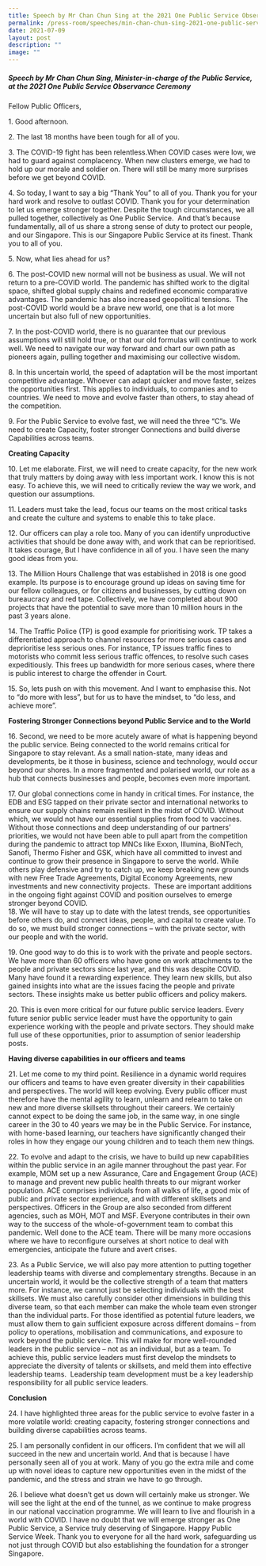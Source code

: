```yaml
---
title: Speech by Mr Chan Chun Sing at the 2021 One Public Service Observance Ceremony
permalink: /press-room/speeches/min-chan-chun-sing-2021-one-public-service-observance-ceremony/
date: 2021-07-09
layout: post
description: ""
image: ""
---
```

##### Speech by Mr Chan Chun Sing, Minister-in-charge of the Public Service, at the 2021 One Public Service Observance Ceremony

Fellow Public Officers,  
  
1\. Good afternoon.  
  
2\. The last 18 months have been tough for all of you.   
  
3\. The COVID-19 fight has been relentless.When COVID cases were low, we had to guard against complacency. When new clusters emerge, we had to hold up our morale and soldier on. There will still be many more surprises before we get beyond COVID. 

4\. So today, I want to say a big “Thank You” to all of you. Thank you for your hard work and resolve to outlast COVID. Thank you for your determination to let us emerge stronger together. Despite the tough circumstances, we all pulled together, collectively as One Public Service.  And that’s because fundamentally, all of us share a strong sense of duty to protect our people, and our Singapore. This is our Singapore Public Service at its finest. Thank you to all of you.  
  
5\. Now, what lies ahead for us?   
  
6\. The post-COVID new normal will not be business as usual. We will not return to a pre-COVID world. The pandemic has shifted work to the digital space, shifted global supply chains and redefined economic comparative advantages. The pandemic has also increased geopolitical tensions.  The post-COVID world would be a brave new world, one that is a lot more uncertain but also full of new opportunities.   
  
7\. In the post-COVID world, there is no guarantee that our previous assumptions will still hold true, or that our old formulas will continue to work well. We need to navigate our way forward and chart our own path as pioneers again, pulling together and maximising our collective wisdom.   
  
8\. In this uncertain world, the speed of adaptation will be the most important competitive advantage. Whoever can adapt quicker and move faster, seizes the opportunities first. This applies to individuals, to companies and to countries. We need to move and evolve faster than others, to stay ahead of the competition.   
  
9\. For the Public Service to evolve fast, we will need the three “C”s. We need to create Capacity, foster stronger Connections and build diverse Capabilities across teams.  
  
**Creating Capacity**  
  
10\. Let me elaborate. First, we will need to create capacity, for the new work that truly matters by doing away with less important work. I know this is not easy. To achieve this, we will need to critically review the way we work, and question our assumptions.   
  
11\. Leaders must take the lead, focus our teams on the most critical tasks and create the culture and systems to enable this to take place.   
  
12\. Our officers can play a role too. Many of you can identify unproductive activities that should be done away with, and work that can be reprioritised. It takes courage, But I have confidence in all of you. I have seen the many good ideas from you.   
  
13\. The Million Hours Challenge that was established in 2018 is one good example. Its purpose is to encourage ground up ideas on saving time for our fellow colleagues, or for citizens and businesses, by cutting down on bureaucracy and red tape. Collectively, we have completed about 900 projects that have the potential to save more than 10 million hours in the past 3 years alone.  
  
14\. The Traffic Police (TP) is good example for prioritising work. TP takes a differentiated approach to channel resources for more serious cases and deprioritise less serious ones. For instance, TP issues traffic fines to motorists who commit less serious traffic offences, to resolve such cases expeditiously. This frees up bandwidth for more serious cases, where there is public interest to charge the offender in Court.  
  
15\. So, lets push on with this movement. And I want to emphasise this. Not to “do more with less”, but for us to have the mindset, to “do less, and achieve more”.   

**Fostering Stronger Connections beyond Public Service and to the World**  
  
16\. Second, we need to be more acutely aware of what is happening beyond the public service. Being connected to the world remains critical for Singapore to stay relevant. As a small nation-state, many ideas and developments, be it those in business, science and technology, would occur beyond our shores. In a more fragmented and polarised world, our role as a hub that connects businesses and people, becomes even more important.  
  
17\. Our global connections come in handy in critical times. For instance, the EDB and ESG tapped on their private sector and international networks to ensure our supply chains remain resilient in the midst of COVID. Without which, we would not have our essential supplies from food to vaccines. Without those connections and deep understanding of our partners’ priorities, we would not have been able to pull apart from the competition during the pandemic to attract top MNCs like Exxon, Illumina, BioNTech, Sanofi, Thermo Fisher and GSK, which have all committed to invest and continue to grow their presence in Singapore to serve the world. While others play defensive and try to catch up, we keep breaking new grounds with new Free Trade Agreements, Digital Economy Agreements, new investments and new connectivity projects.  These are important additions in the ongoing fight against COVID and position ourselves to emerge stronger beyond COVID.   
18\. We will have to stay up to date with the latest trends, see opportunities before others do, and connect ideas, people, and capital to create value. To do so, we must build stronger connections – with the private sector, with our people and with the world.   
  
19\. One good way to do this is to work with the private and people sectors. We have more than 60 officers who have gone on work attachments to the people and private sectors since last year, and this was despite COVID. Many have found it a rewarding experience. They learn new skills, but also gained insights into what are the issues facing the people and private sectors. These insights make us better public officers and policy makers.   
  
20\. This is even more critical for our future public service leaders. Every future senior public service leader must have the opportunity to gain experience working with the people and private sectors. They should make full use of these opportunities, prior to assumption of senior leadership posts.    
  
**Having diverse capabilities in our officers and teams**  

21\. Let me come to my third point. Resilience in a dynamic world requires our officers and teams to have even greater diversity in their capabilities and perspectives. The world will keep evolving. Every public officer must therefore have the mental agility to learn, unlearn and relearn to take on new and more diverse skillsets throughout their careers. We certainly cannot expect to be doing the same job, in the same way, in one single career in the 30 to 40 years we may be in the Public Service. For instance, with home-based learning, our teachers have significantly changed their roles in how they engage our young children and to teach them new things.   
  
22\. To evolve and adapt to the crisis, we have to build up new capabilities within the public service in an agile manner throughout the past year. For example, MOM set up a new Assurance, Care and Engagement Group (ACE) to manage and prevent new public health threats to our migrant worker population. ACE comprises individuals from all walks of life, a good mix of public and private sector experience, and with different skillsets and perspectives. Officers in the Group are also seconded from different agencies, such as MOH, MOT and MSF. Everyone contributes in their own way to the success of the whole-of-government team to combat this pandemic. Well done to the ACE team. There will be many more occasions where we have to reconfigure ourselves at short notice to deal with emergencies, anticipate the future and avert crises.   
  
23\. As a Public Service, we will also pay more attention to putting together leadership teams with diverse and complementary strengths. Because in an uncertain world, it would be the collective strength of a team that matters more. For instance, we cannot just be selecting individuals with the best skillsets. We must also carefully consider other dimensions in building this diverse team, so that each member can make the whole team even stronger than the individual parts. For those identified as potential future leaders, we must allow them to gain sufficient exposure across different domains – from policy to operations, mobilisation and communications, and exposure to work beyond the public service. This will make for more well-rounded leaders in the public service – not as an individual, but as a team. To achieve this, public service leaders must first develop the mindsets to appreciate the diversity of talents or skillsets, and meld them into effective leadership teams.  Leadership team development must be a key leadership responsibility for all public service leaders.  
  
**Conclusion**  
  
24\. I have highlighted three areas for the public service to evolve faster in a more volatile world: creating capacity, fostering stronger connections and building diverse capabilities across teams.  
  
25\. I am personally confident in our officers. I’m confident that we will all succeed in the new and uncertain world. And that is because I have personally seen all of you at work. Many of you go the extra mile and come up with novel ideas to capture new opportunities even in the midst of the pandemic, and the stress and strain we have to go through.  
  
26\. I believe what doesn’t get us down will certainly make us stronger. We will see the light at the end of the tunnel, as we continue to make progress in our national vaccination programme. We will learn to live and flourish in a world with COVID. I have no doubt that we will emerge stronger as One Public Service, a Service truly deserving of Singapore. Happy Public Service Week. Thank you to everyone for all the hard work, safeguarding us not just through COVID but also establishing the foundation for a stronger Singapore.